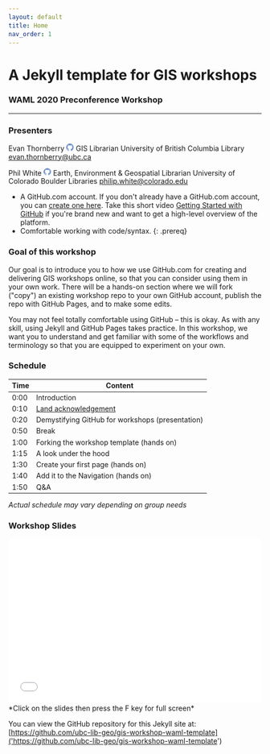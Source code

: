 ```yaml
---
layout: default
title: Home
nav_order: 1
---
```

# A Jekyll template for GIS workshops
### WAML 2020  Preconference Workshop

___

### Presenters

Evan Thornberry <a href='https://github.com/ect123' target='_blank'><img src='content/img/GitHub-Mark-custom.svg' style='width:15px'></a>
GIS Librarian
University of British Columbia Library
[evan.thornberry@ubc.ca](mailto:evan.thornberry@ubc.ca)


Phil White <a href='https://github.com/outpw' target='_blank'><img src='content/img/GitHub-Mark-custom.svg' style='width:15px'></a>
Earth, Environment & Geospatial Librarian
University of Colorado Boulder Libraries
[philip.white@colorado.edu](mailto:philip.white@colorado.edu)


- A GitHub.com account. If you don't already have a GitHub.com account, you can [create one here](https://github.com/join). Take this short video [Getting Started with GitHub](https://youtu.be/noZnOSpcjYY) if you're brand new and want to get a high-level overview of the platform.
- Comfortable working with code/syntax.
{: .prereq}

### Goal of this workshop

Our goal is to introduce you to how we use GitHub.com for creating and delivering GIS workshops online, so that you can consider using them in your own work. There will be a hands-on section where we will fork ("copy") an existing workshop repo to your own GitHub account, publish the repo with GitHub Pages, and to make some edits.

You may not feel totally comfortable using GitHub – this is okay. As with any skill, using Jekyll and GitHub Pages takes practice. In this workshop, we want you to understand and get familiar with some of the workflows and terminology so that you are equipped to experiment on your own.

### Schedule

| Time | Content
| --- | ---
| 0:00 | Introduction
| 0:10 | [Land acknowledgement](content/land-acknowledgement)
| 0:20 | Demystifying GitHub for workshops (presentation)
| 0:50 | Break
| 1:00 | Forking the workshop template (hands on)
| 1:15 | A look under the hood
| 1:30 | Create your first page (hands on)
| 1:40 | Add it to the Navigation (hands on)
| 1:50 | Q&A


_Actual schedule may vary depending on group needs_

### Workshop Slides


<iframe src="content/slides/waml_github20" title="demo embedded slide deck" scrolling="no" frameborder="0" style="border: 0; height: 325px; width: 100%; left: 0; top: 0;">
Your browser does not support iframes.

</iframe> *Click on the slides then press the F key for full screen*


You can view the GitHub repository for this Jekyll site at: [https://github.com/ubc-lib-geo/gis-workshop-waml-template]('https://github.com/ubc-lib-geo/gis-workshop-waml-template')
